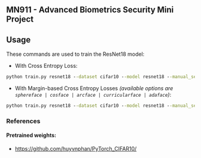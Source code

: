MN911 - Advanced Biometrics Security Mini Project
------

## Usage

These commands are used to train the ResNet18 model:

- With Cross Entropy Loss:
```cmd
python train.py resnet18 --dataset cifar10 --model resnet18 --manual_seed 1 --batch_size 256 --epochs 50 --device cuda:0
```
- With Margin-based Cross Entropy Losses
  _(available options are `sphereface | cosface | arcface | curricularface | adaface`)_:
```cmd
python train.py resnet18 --dataset cifar10 --model resnet18 --manual_seed 1 --batch_size 256 --epochs 50 --loss [loss_name] --device cuda:0
```

### References

#### Pretrained weights:
- https://github.com/huyvnphan/PyTorch_CIFAR10/
